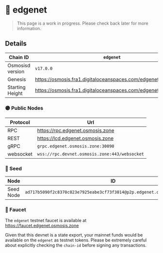 # 🧪 edgenet

> This page is a work in progress. Please check back later for more information.

## Details

| Chain ID         | `edgenet`                                                          |
|------------------|--------------------------------------------------------------------|
| Osmosisd version | `v17.0.0`                                                          |
| Genesis          | <https://osmosis.fra1.digitaloceanspaces.com/edgenet/genesis.json> |
| Starting Height  | <https://osmosis.fra1.digitaloceanspaces.com/edgenet/height>       |

### 🟣 Public Nodes

| Protocol  | Url                                           |
|-----------|-----------------------------------------------|
| RPC       | <https://rpc.edgenet.osmosis.zone>            |
| REST      | <https://lcd.edgenet.osmosis.zone>            |
| gRPC      | `grpc.edgenet.osmosis.zone:30090`             |
| websocket | `wss://rpc.devnet.osmosis.zone:443/websocket` |

### 🌱 Seed

| Node      | ID                                                                        |
|-----------|---------------------------------------------------------------------------|
| Seed Node | `ad717b5090f2c8370c023e7925eabe3cf73f3014@p2p.edgenet.osmosis.zone:30056` |

### 🚰 Faucet

The `edgenet` testnet faucet is available at <https://faucet.edgenet.osmosis.zone>

Given that this devnet is a state export, your mainnet funds would be available on the `edgenet` as testnet tokens.
Please be extremely careful about explicitly checking the `chain-id` before signing any transactions.
